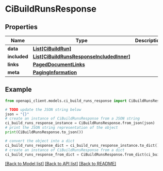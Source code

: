 # CiBuildRunsResponse


## Properties

Name | Type | Description | Notes
------------ | ------------- | ------------- | -------------
**data** | [**List[CiBuildRun]**](CiBuildRun.md) |  | 
**included** | [**List[CiBuildRunsResponseIncludedInner]**](CiBuildRunsResponseIncludedInner.md) |  | [optional] 
**links** | [**PagedDocumentLinks**](PagedDocumentLinks.md) |  | 
**meta** | [**PagingInformation**](PagingInformation.md) |  | [optional] 

## Example

```python
from openapi_client.models.ci_build_runs_response import CiBuildRunsResponse

# TODO update the JSON string below
json = "{}"
# create an instance of CiBuildRunsResponse from a JSON string
ci_build_runs_response_instance = CiBuildRunsResponse.from_json(json)
# print the JSON string representation of the object
print(CiBuildRunsResponse.to_json())

# convert the object into a dict
ci_build_runs_response_dict = ci_build_runs_response_instance.to_dict()
# create an instance of CiBuildRunsResponse from a dict
ci_build_runs_response_from_dict = CiBuildRunsResponse.from_dict(ci_build_runs_response_dict)
```
[[Back to Model list]](../README.md#documentation-for-models) [[Back to API list]](../README.md#documentation-for-api-endpoints) [[Back to README]](../README.md)


